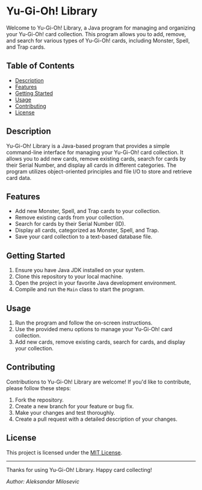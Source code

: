 # Yu-Gi-Oh! Library

Welcome to Yu-Gi-Oh! Library, a Java program for managing and organizing your Yu-Gi-Oh! card collection. This program allows you to add, remove, and search for various types of Yu-Gi-Oh! cards, including Monster, Spell, and Trap cards.

## Table of Contents

- [Description](#description)
- [Features](#features)
- [Getting Started](#getting-started)
- [Usage](#usage)
- [Contributing](#contributing)
- [License](#license)

## Description

Yu-Gi-Oh! Library is a Java-based program that provides a simple command-line interface for managing your Yu-Gi-Oh! card collection. It allows you to add new cards, remove existing cards, search for cards by their Serial Number, and display all cards in different categories. The program utilizes object-oriented principles and file I/O to store and retrieve card data.

## Features

- Add new Monster, Spell, and Trap cards to your collection.
- Remove existing cards from your collection.
- Search for cards by their Serial Number (ID).
- Display all cards, categorized as Monster, Spell, and Trap.
- Save your card collection to a text-based database file.

## Getting Started

1. Ensure you have Java JDK installed on your system.
2. Clone this repository to your local machine.
3. Open the project in your favorite Java development environment.
4. Compile and run the `Main` class to start the program.

## Usage

1. Run the program and follow the on-screen instructions.
2. Use the provided menu options to manage your Yu-Gi-Oh! card collection.
3. Add new cards, remove existing cards, search for cards, and display your collection.

## Contributing

Contributions to Yu-Gi-Oh! Library are welcome! If you'd like to contribute, please follow these steps:

1. Fork the repository.
2. Create a new branch for your feature or bug fix.
3. Make your changes and test thoroughly.
4. Create a pull request with a detailed description of your changes.

## License

This project is licensed under the [MIT License](LICENSE).

---

Thanks for using Yu-Gi-Oh! Library. Happy card collecting!

*Author: Aleksandar Milosevic*

